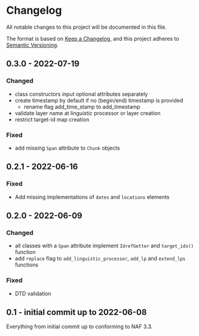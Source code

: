 # Changelog
All notable changes to this project will be documented in this file.

The format is based on [Keep a Changelog](https://keepachangelog.com/en/1.0.0/),
and this project adheres to [Semantic Versioning](https://semver.org/spec/v2.0.0.html).

## 0.3.0 - 2022-07-19
### Changed
* class constructors input optional attributes separately
* create timestamp by default if no (begin/end) timestamp is provided
  * rename flag add_time_stamp to add_timestamp
* validate layer name at linguistic processor or layer creation
* restrict target-id map creation

### Fixed
* add missing `Span` attribute to `Chunk` objects

## 0.2.1 - 2022-06-16
### Fixed
* Add missing implementations of `dates` and `locations` elements

## 0.2.0 - 2022-06-09
### Changed

* all classes with a `Span` attribute implement `IdrefGetter` and `target_ids()` function
* add `replace` flag to `add_linguistic_processor`, `add_lp` and `extend_lps` functions

### Fixed

* DTD validation 

## 0.1 - initial commit up to 2022-06-08
Everything from initial commit up to conforming to NAF 3.3.